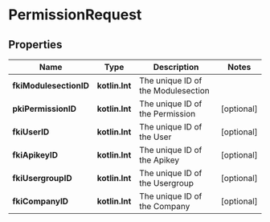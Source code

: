 
# PermissionRequest

## Properties
Name | Type | Description | Notes
------------ | ------------- | ------------- | -------------
**fkiModulesectionID** | **kotlin.Int** | The unique ID of the Modulesection | 
**pkiPermissionID** | **kotlin.Int** | The unique ID of the Permission |  [optional]
**fkiUserID** | **kotlin.Int** | The unique ID of the User |  [optional]
**fkiApikeyID** | **kotlin.Int** | The unique ID of the Apikey |  [optional]
**fkiUsergroupID** | **kotlin.Int** | The unique ID of the Usergroup |  [optional]
**fkiCompanyID** | **kotlin.Int** | The unique ID of the Company |  [optional]



